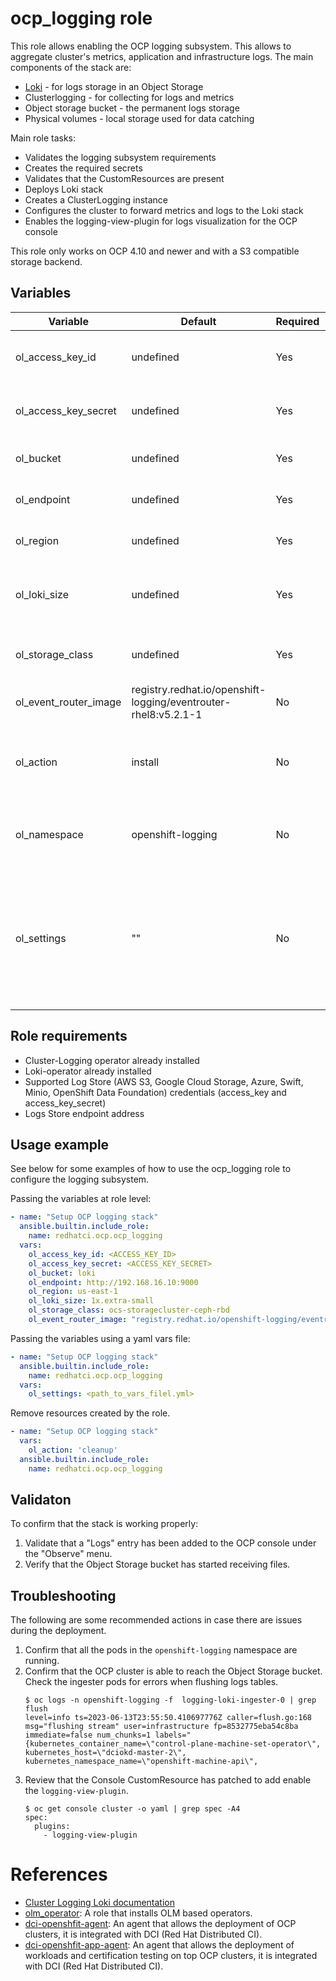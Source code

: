 # ocp_logging role

This role allows enabling the OCP logging subsystem. This allows to aggregate cluster's metrics, application and infrastructure logs. The main components of the stack are:
  - [Loki](https://grafana.com/oss/loki/) - for logs storage in an Object Storage
  - Clusterlogging - for collecting for logs and metrics
  - Object storage bucket - the permanent logs storage
  - Physical volumes - local storage used for data catching

Main role tasks:
  - Validates the logging subsystem requirements
  - Creates the required secrets
  - Validates that the CustomResources are present
  - Deploys Loki stack
  - Creates a ClusterLogging instance
  - Configures the cluster to forward metrics and logs to the Loki stack
  - Enables the logging-view-plugin for logs visualization for the OCP console

This role only works on OCP 4.10 and newer and with a S3 compatible storage backend.

## Variables

| Variable                               | Default                       | Required    | Description                                   |
| -------------------------------------- | ----------------------------- | ----------- | ----------------------------------------------|
| ol_access_key_id                       | undefined                     | Yes         | Key ID for the Object storage system          |
| ol_access_key_secret                   | undefined                     | Yes         | Key Secret for the Object Storage system      |
| ol_bucket                              | undefined                     | Yes         | Object Storage bucket name                    |
| ol_endpoint                            | undefined                     | Yes         | Object Storage endpoint                       |
| ol_region                              | undefined                     | Yes         | Object Storage region                         |
| ol_loki_size                           | undefined                     | Yes         | Loki Deployment Size. See [Sizing](https://docs.openshift.com/container-platform/4.13/logging/cluster-logging-loki.html#deployment-sizing_cluster-logging-loki) for more details |
| ol_storage_class                       | undefined                     | Yes         | Cluster Storage class for Loki components     |
| ol_event_router_image                  | registry.redhat.io/openshift-logging/eventrouter-rhel8:v5.2.1-1 | No   | Event Router image |
| ol_action                              | install                       | No          | Controls the action performed by the role: Install or cleanup|
| ol_namespace                           | openshift-logging             | No          | Target namespace. It is the recommended namespace|
| ol_settings                            | ""                            | No          | An optional yaml file with the variables listed above. The variables defined there take precedence over the ones defined at role level|

## Role requirements
  - Cluster-Logging operator already installed
  - Loki-operator already installed
  - Supported Log Store (AWS S3, Google Cloud Storage, Azure, Swift, Minio, OpenShift Data Foundation) credentials (access_key and access_key_secret)
  - Logs Store endpoint address

## Usage example

See below for some examples of how to use the ocp_logging role to configure the logging subsystem.

Passing the variables at role level:
```yaml
- name: "Setup OCP logging stack"
  ansible.builtin.include_role:
    name: redhatci.ocp.ocp_logging
  vars:
    ol_access_key_id: <ACCESS_KEY_ID>
    ol_access_key_secret: <ACCESS_KEY_SECRET>
    ol_bucket: loki
    ol_endpoint: http://192.168.16.10:9000
    ol_region: us-east-1
    ol_loki_size: 1x.extra-small
    ol_storage_class: ocs-storagecluster-ceph-rbd
    ol_event_router_image: "registry.redhat.io/openshift-logging/eventrouter-rhel8:v5.2.1-1"
```

Passing the variables using a yaml vars file:
```yaml
- name: "Setup OCP logging stack"
  ansible.builtin.include_role:
    name: redhatci.ocp.ocp_logging
  vars:
    ol_settings: <path_to_vars_filel.yml>
```

Remove resources created by the role.
```yaml
- name: "Setup OCP logging stack"
  vars:
    ol_action: 'cleanup'
  ansible.builtin.include_role:
    name: redhatci.ocp.ocp_logging
```

## Validaton

To confirm that the stack is working properly:
1. Validate that a "Logs" entry has been added to the OCP console under the "Observe" menu.
1. Verify that the Object Storage bucket has started receiving files.

## Troubleshooting

The following are some recommended actions in case there are issues during the deployment.

1. Confirm that all the pods in the `openshift-logging` namespace are running.
1. Confirm that the OCP cluster is able to reach the Object Storage bucket. Check the ingester pods for errors when flushing logs tables.
    ```ShellSession
    $ oc logs -n openshift-logging -f  logging-loki-ingester-0 | grep flush
    level=info ts=2023-06-13T23:55:50.410697776Z caller=flush.go:168 msg="flushing stream" user=infrastructure fp=8532775eba54c8ba immediate=false num_chunks=1 labels="{kubernetes_container_name=\"control-plane-machine-set-operator\", kubernetes_host=\"dciokd-master-2\", kubernetes_namespace_name=\"openshift-machine-api\",
    ```
1. Review that the Console CustomResource has patched to add enable the `logging-view-plugin`.
    ```ShellSession
    $ oc get console cluster -o yaml | grep spec -A4
    spec:
      plugins:
        - logging-view-plugin
    ```

# References

* [Cluster Logging Loki documentation](https://docs.openshift.com/container-platform/4.13/logging/cluster-logging-loki.html)
* [olm_operator](../olm_operator/README.md): A role that installs OLM based operators.
* [dci-openshfit-agent](https://github.com/redhat-cip/dci-openshift-agent/): An agent that allows the deployment of OCP clusters, it is integrated with DCI (Red Hat Distributed CI).
* [dci-openshfit-app-agent](https://github.com/redhat-cip/dci-openshift-app-agent/): An agent that allows the deployment of workloads and certification testing on top OCP clusters, it is integrated with DCI (Red Hat Distributed CI).

